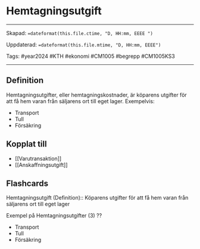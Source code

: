 # Hemtagningsutgift

---
Skapad: `=dateformat(this.file.ctime, "D, HH:mm, EEEE ")`

Uppdaterad: `=dateformat(this.file.mtime, "D, HH:mm, EEEE")`

Tags: #year2024 #KTH #ekonomi #CM1005 #begrepp #CM1005KS3

---

## Definition

Hemtagningsutgifter, eller hemtagningskostnader, är köparens utgifter för att få hem varan från säljarens ort till eget lager. Exempelvis:

- Transport
- Tull
- Försäkring

## Kopplat till

- [[Varutransaktion]]
- [[Anskaffningsutgift]]

## Flashcards

Hemtagningsutgift (Definition):: Köparens utgifter för att få hem varan från säljarens ort till eget lager
<!--SR:!2024-03-22,27,270!2024-03-06,4,272-->

Exempel på Hemtagningsutgifter (3)
??
- Transport
- Tull
- Försäkring
<!--SR:!2024-04-04,31,272!2024-03-16,13,270-->
